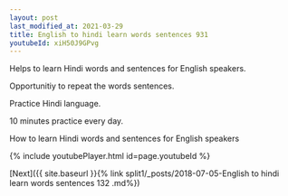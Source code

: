 ```yaml
---
layout: post
last_modified_at: 2021-03-29
title: English to hindi learn words sentences 931 
youtubeId: xiH50J9GPvg
---
```

 
 
Helps to learn Hindi words and sentences for English speakers.

Opportunitiy to repeat the words sentences. 

Practice Hindi language. 
 
10 minutes practice every day. 
 
How to learn Hindi words and sentences for English speakers 
 
{% include youtubePlayer.html id=page.youtubeId %}
 
 
[Next]({{ site.baseurl }}{% link  split1/_posts/2018-07-05-English to hindi learn words sentences 132 .md%})
 
